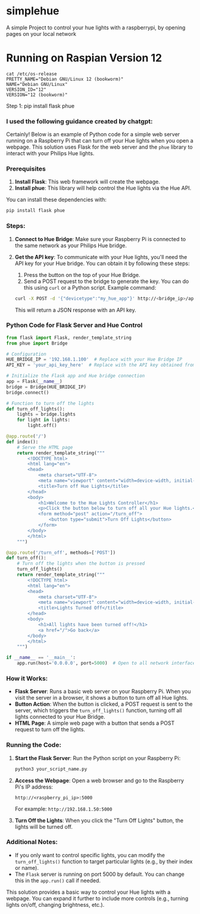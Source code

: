 # simplehue
A simple Project to control your hue lights with a raspberrypi, by opening pages on your local network

# Running on Raspian Version 12
```
cat /etc/os-release
PRETTY_NAME="Debian GNU/Linux 12 (bookworm)"
NAME="Debian GNU/Linux"
VERSION_ID="12"
VERSION="12 (bookworm)"
```

Step 1:
pip install flask phue


### I used the following guidance created by chatgpt:

Certainly! Below is an example of Python code for a simple web server running on a Raspberry Pi that can turn off your Hue lights when you open a webpage. This solution uses Flask for the web server and the `phue` library to interact with your Philips Hue lights.

### Prerequisites

1. **Install Flask**: This web framework will create the webpage.
2. **Install phue**: This library will help control the Hue lights via the Hue API.

You can install these dependencies with:

```bash
pip install flask phue
```

### Steps:

1. **Connect to Hue Bridge**: Make sure your Raspberry Pi is connected to the same network as your Philips Hue bridge.
2. **Get the API key**: To communicate with your Hue lights, you'll need the API key for your Hue bridge. You can obtain it by following these steps:

    1. Press the button on the top of your Hue Bridge.
    2. Send a POST request to the bridge to generate the key. You can do this using `curl` or a Python script. Example command:

    ```bash
    curl -X POST -d '{"devicetype":"my_hue_app"}' http://<bridge_ip>/api
    ```

    This will return a JSON response with an API key.

### Python Code for Flask Server and Hue Control

```python
from flask import Flask, render_template_string
from phue import Bridge

# Configuration
HUE_BRIDGE_IP = '192.168.1.100'  # Replace with your Hue Bridge IP
API_KEY = 'your_api_key_here'  # Replace with the API key obtained from the Hue bridge

# Initialize the Flask app and Hue bridge connection
app = Flask(__name__)
bridge = Bridge(HUE_BRIDGE_IP)
bridge.connect()

# Function to turn off the lights
def turn_off_lights():
    lights = bridge.lights
    for light in lights:
        light.off()

@app.route('/')
def index():
    # Serve the HTML page
    return render_template_string("""
        <!DOCTYPE html>
        <html lang="en">
        <head>
            <meta charset="UTF-8">
            <meta name="viewport" content="width=device-width, initial-scale=1.0">
            <title>Turn off Hue Lights</title>
        </head>
        <body>
            <h1>Welcome to the Hue Lights Controller</h1>
            <p>Click the button below to turn off all your Hue lights.</p>
            <form method="post" action="/turn_off">
                <button type="submit">Turn Off Lights</button>
            </form>
        </body>
        </html>
    """)

@app.route('/turn_off', methods=['POST'])
def turn_off():
    # Turn off the lights when the button is pressed
    turn_off_lights()
    return render_template_string("""
        <!DOCTYPE html>
        <html lang="en">
        <head>
            <meta charset="UTF-8">
            <meta name="viewport" content="width=device-width, initial-scale=1.0">
            <title>Lights Turned Off</title>
        </head>
        <body>
            <h1>All lights have been turned off!</h1>
            <a href="/">Go back</a>
        </body>
        </html>
    """)

if __name__ == '__main__':
    app.run(host='0.0.0.0', port=5000)  # Open to all network interfaces on port 5000
```

### How it Works:

- **Flask Server**: Runs a basic web server on your Raspberry Pi. When you visit the server in a browser, it shows a button to turn off all Hue lights.
- **Button Action**: When the button is clicked, a POST request is sent to the server, which triggers the `turn_off_lights()` function, turning off all lights connected to your Hue Bridge.
- **HTML Page**: A simple web page with a button that sends a POST request to turn off the lights.

### Running the Code:

1. **Start the Flask Server**:
   Run the Python script on your Raspberry Pi:

   ```bash
   python3 your_script_name.py
   ```

2. **Access the Webpage**:
   Open a web browser and go to the Raspberry Pi's IP address:

   ```
   http://<raspberry_pi_ip>:5000
   ```

   For example: `http://192.168.1.50:5000`

3. **Turn Off the Lights**:
   When you click the "Turn Off Lights" button, the lights will be turned off.

### Additional Notes:
- If you only want to control specific lights, you can modify the `turn_off_lights()` function to target particular lights (e.g., by their index or name).
- The `Flask` server is running on port 5000 by default. You can change this in the `app.run()` call if needed.
  
This solution provides a basic way to control your Hue lights with a webpage. You can expand it further to include more controls (e.g., turning lights on/off, changing brightness, etc.).
